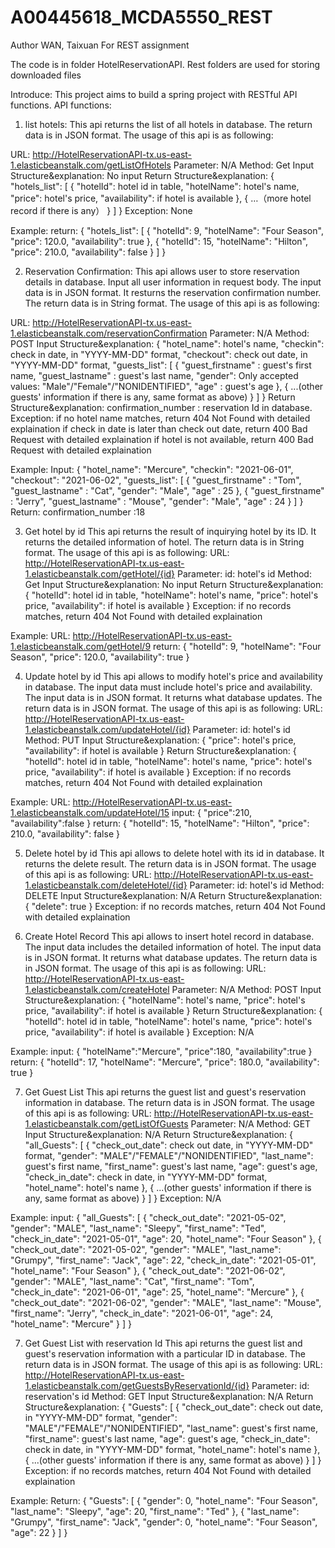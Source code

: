 # A00445618_MCDA5550_REST
Author WAN, Taixuan
For REST assignment

The code is in folder HotelReservationAPI. Rest folders are used for storing downloaded files

Introduce:
This project aims to build a spring project with RESTful API functions. 
API functions:
1. list hotels:
This api returns the list of all hotels in database. The return data is in JSON format. The usage of this api is as following:

URL: http://HotelReservationAPI-tx.us-east-1.elasticbeanstalk.com/getListOfHotels
Parameter: N/A
Method: Get
Input Structure&explanation: No input
Return Structure&explanation: 
{
    "hotels_list": [
        {
            "hotelId": <long> hotel id in table,
            "hotelName": <String> hotel's name,
            "price": <float> hotel's price,
            "availability": <boolean> if hotel is available
        },
        {
            …（more hotel record if there is any）
        }
    ]
}
Exception: None

Example: 
return:
{
    "hotels_list": [
        {
            "hotelId": 9,
            "hotelName": "Four Season",
            "price": 120.0,
            "availability": true
        },
        {
            "hotelId": 15,
            "hotelName": "Hilton",
            "price": 210.0,
            "availability": false
        }
    ]
}

2. Reservation Confirmation:
This api allows user to store reservation details in database. Input all user information in request body. The input data is in JSON format. It resturns the reservation confirmation number. The return data is in String format. The usage of this api is as following:

URL: http://HotelReservationAPI-tx.us-east-1.elasticbeanstalk.com/reservationConfirmation
Parameter: N/A
Method: POST
Input Structure&explanation: 
{ 
    "hotel_name": <String> hotel's name,
    "checkin": <Date> check in date, in "YYYY-MM-DD" format,
    "checkout": <Date> check out date, in "YYYY-MM-DD" format,
    "guests_list": [
           { "guest_firstname" : <String> guest's first name,
             "guest_lastname" : <String> guest's last name,
             "gender":  <Enum Gender> Only accepted values: "Male"/"Female"/"NONIDENTIFIED",
             "age" : <Integer> guest's age
           },
           { 
	...(other guests' information if there is any, same format as above)
            }
       ]
}
Return Structure&explanation: 
confirmation_number : <Integer> reservation Id in database.
Exception: 
     if no hotel name matches, return 404 Not Found with detailed explaination
     if check in date is later than check out date, return 400 Bad Request with detailed explaination
     if hotel is not available, return 400 Bad Request with detailed explaination

Example:
Input:
{ 
    "hotel_name": "Mercure",
    "checkin": "2021-06-01",
    "checkout": "2021-06-02",
    "guests_list": [
           { "guest_firstname" : "Tom",
             "guest_lastname" : "Cat",
             "gender":  "Male",
             "age" : 25
           },
           { "guest_firstname" : "Jerry",
             "guest_lastname" : "Mouse",
             "gender": "Male",
             "age" : 24
            }
       ]
}
Return:
confirmation_number :18

3. Get hotel by id
This api returns the result of inquirying hotel by its ID. It returns the detailed information of hotel. The return data is in String format. The usage of this api is as following:
URL: http://HotelReservationAPI-tx.us-east-1.elasticbeanstalk.com/getHotel/{id}
Parameter: id: hotel's id
Method: Get
Input Structure&explanation: No input
Return Structure&explanation: 
{
     "hotelId": <long> hotel id in table,
     "hotelName": <String> hotel's name,
     "price": <float> hotel's price,
     "availability": <boolean> if hotel is available
}
Exception: 
     if no records matches, return 404 Not Found with detailed explaination

Example:
URL: http://HotelReservationAPI-tx.us-east-1.elasticbeanstalk.com/getHotel/9
return:
{
    "hotelId": 9,
    "hotelName": "Four Season",
    "price": 120.0,
    "availability": true
}

4. Update hotel by id
This api allows to modify hotel's price and availability in database. The input data must include hotel's price and availability. The input data is in JSON format.  It returns what database updates. The return data is in JSON format. The usage of this api is as following:
URL: http://HotelReservationAPI-tx.us-east-1.elasticbeanstalk.com/updateHotel/{id}
Parameter: id: hotel's id
Method: PUT
Input Structure&explanation: 
{
    "price":<float> hotel's price,
    "availability":<boolean> if hotel is available
}
Return Structure&explanation: 
{
     "hotelId": <long> hotel id in table,
     "hotelName": <String> hotel's name,
     "price": <float> hotel's price,
     "availability": <boolean> if hotel is available
}
Exception: 
     if no records matches, return 404 Not Found with detailed explaination

Example:
URL: http://HotelReservationAPI-tx.us-east-1.elasticbeanstalk.com/updateHotel/15
input:
{
    "price":210,
    "availability":false
}
return:
{
    "hotelId": 15,
    "hotelName": "Hilton",
    "price": 210.0,
    "availability": false
}

5. Delete hotel by id
This api allows to delete hotel with its id in database.   It returns the delete result. The return data is in JSON format. The usage of this api is as following:
URL: http://HotelReservationAPI-tx.us-east-1.elasticbeanstalk.com/deleteHotel/{id}
Parameter: id: hotel's id
Method: DELETE
Input Structure&explanation:  N/A
Return Structure&explanation: 
{
    "delete": true
}
Exception: 
     if no records matches, return 404 Not Found with detailed explaination

6. Create Hotel Record
This api allows to insert hotel record in database. The input data includes the detailed information of hotel. The input data is in JSON format.  It returns what database updates. The return data is in JSON format. The usage of this api is as following:
URL: http://HotelReservationAPI-tx.us-east-1.elasticbeanstalk.com/createHotel
Parameter: N/A
Method: POST
Input Structure&explanation: 
{
    "hotelName":<String> hotel's name,
    "price":<float> hotel's price,
    "availability":<boolean> if hotel is available
}
Return Structure&explanation: 
{
     "hotelId": <long> hotel id in table,
     "hotelName": <String> hotel's name,
     "price": <float> hotel's price,
     "availability": <boolean> if hotel is available
}
Exception: 
    N/A

Example:
input:
{
    "hotelName":"Mercure",
    "price":180,
    "availability":true
}
return:
{
    "hotelId": 17,
    "hotelName": "Mercure",
    "price": 180.0,
    "availability": true
}


7. Get Guest List
This api returns the guest list and guest's reservation information in database. The return data is in JSON format. The usage of this api is as following:
URL: http://HotelReservationAPI-tx.us-east-1.elasticbeanstalk.com/getListOfGuests
Parameter: N/A
Method: GET
Input Structure&explanation:  N/A
Return Structure&explanation: 
{
    "all_Guests": [
        {
            "check_out_date": <Date> check out date, in "YYYY-MM-DD" format,
            "gender": "MALE"/"FEMALE"/"NONIDENTIFIED",
            "last_name": <String> guest's first name,
            "first_name": <String> guest's last name,
            "age": guest's age,
            "check_in_date": <Date> check in date, in "YYYY-MM-DD" format,
            "hotel_name": <String> hotel's name
        },
        {
            ...(other guests' information if there is any, same format as above)
        }
    ]
}
Exception: 
    N/A

Example:
input:
{
    "all_Guests": [
        {
            "check_out_date": "2021-05-02",
            "gender": "MALE",
            "last_name": "Sleepy",
            "first_name": "Ted",
            "check_in_date": "2021-05-01",
            "age": 20,
            "hotel_name": "Four Season"
        },
        {
            "check_out_date": "2021-05-02",
            "gender": "MALE",
            "last_name": "Grumpy",
            "first_name": "Jack",
            "age": 22,
            "check_in_date": "2021-05-01",
            "hotel_name": "Four Season"
        },
        {
            "check_out_date": "2021-06-02",
            "gender": "MALE",
            "last_name": "Cat",
            "first_name": "Tom",
            "check_in_date": "2021-06-01",
            "age": 25,
            "hotel_name": "Mercure"
        },
        {
            "check_out_date": "2021-06-02",
            "gender": "MALE",
            "last_name": "Mouse",
            "first_name": "Jerry",
            "check_in_date": "2021-06-01",
            "age": 24,
            "hotel_name": "Mercure"
        }
    ]
}

7. Get Guest List with reservation Id
This api returns the guest list and guest's reservation information with a particular ID in database. The return data is in JSON format. The usage of this api is as following:
URL: http://HotelReservationAPI-tx.us-east-1.elasticbeanstalk.com/getGuestsByReservationId/{id}
Parameter: id: reservation's id
Method: GET
Input Structure&explanation:  N/A
Return Structure&explanation: 
{
    "Guests": [
        {
            "check_out_date": <Date> check out date, in "YYYY-MM-DD" format,
            "gender": "MALE"/"FEMALE"/"NONIDENTIFIED",
            "last_name": <String> guest's first name,
            "first_name": <String> guest's last name,
            "age": guest's age,
            "check_in_date": <Date> check in date, in "YYYY-MM-DD" format,
            "hotel_name": <String> hotel's name
        },
        {
            ...(other guests' information if there is any, same format as above)
        }
    ]
}
Exception: 
    if no records matches, return 404 Not Found with detailed explaination

Example:
Return:
{
    "Guests": [
        {
            "gender": 0,
            "hotel_name": "Four Season",
            "last_name": "Sleepy",
            "age": 20,
            "first_name": "Ted"
        },
        {
            "last_name": "Grumpy",
            "first_name": "Jack",
            "gender": 0,
            "hotel_name": "Four Season",
            "age": 22
        }
    ]
}